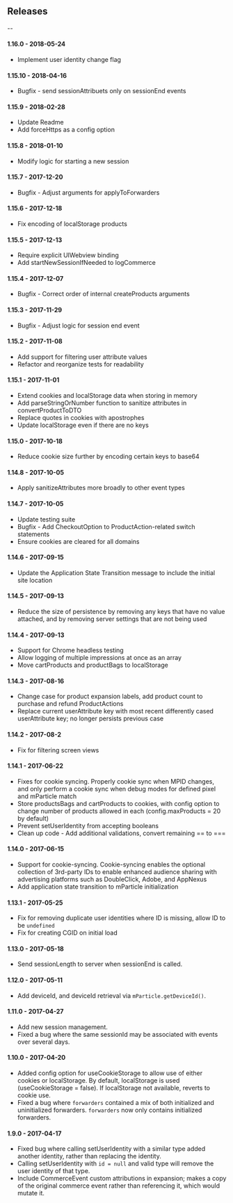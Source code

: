 ## Releases
--

#### 1.16.0 - 2018-05-24
*  Implement user identity change flag

#### 1.15.10 - 2018-04-16
*  Bugfix - send sessionAttribuets only on sessionEnd events

#### 1.15.9 - 2018-02-28
*  Update Readme
*  Add forceHttps as a config option

#### 1.15.8 - 2018-01-10
*  Modify logic for starting a new session

#### 1.15.7 - 2017-12-20
*  Bugfix - Adjust arguments for applyToForwarders

#### 1.15.6 - 2017-12-18
*  Fix encoding of localStorage products

#### 1.15.5 - 2017-12-13
*  Require explicit UIWebview binding
*  Add startNewSessionIfNeeded to logCommerce

#### 1.15.4 - 2017-12-07
*  Bugfix - Correct order of internal createProducts arguments

#### 1.15.3 - 2017-11-29
*  Bugfix - Adjust logic for session end event

#### 1.15.2 - 2017-11-08
*  Add support for filtering user attribute values
*  Refactor and reorganize tests for readability

#### 1.15.1 - 2017-11-01
*  Extend cookies and localStorage data when storing in memory
*  Add parseStringOrNumber function to sanitize attributes in convertProductToDTO
*  Replace quotes in cookies with apostrophes
*  Update localStorage even if there are no keys

#### 1.15.0 - 2017-10-18
*  Reduce cookie size further by encoding certain keys to base64

#### 1.14.8 - 2017-10-05
*  Apply sanitizeAttributes more broadly to other event types

#### 1.14.7 - 2017-10-05
*  Update testing suite
*  Bugfix - Add CheckoutOption to ProductAction-related switch statements
*  Ensure cookies are cleared for all domains

#### 1.14.6 - 2017-09-15
*  Update the Application State Transition message to include the initial site location

#### 1.14.5 - 2017-09-13
*  Reduce the size of persistence by removing any keys that have no value attached, and by removing server settings that are not being used

#### 1.14.4 - 2017-09-13
*  Support for Chrome headless testing
*  Allow logging of multiple impressions at once as an array
*  Move cartProducts and productBags to localStorage

#### 1.14.3 - 2017-08-16
*  Change case for product expansion labels, add product count to purchase and refund ProductActions
*  Replace current userAttribute key with most recent differently cased userAttribute key; no longer persists previous case

#### 1.14.2 - 2017-08-2
*  Fix for filtering screen views

#### 1.14.1 - 2017-06-22
*  Fixes for cookie syncing. Properly cookie sync when MPID changes, and only perform a cookie sync when debug modes for defined pixel and mParticle match
*  Store productsBags and cartProducts to cookies, with config option to change number of products allowed in each (config.maxProducts = 20 by default)
*  Prevent setUserIdentity from accepting booleans
*  Clean up code - Add additional validations, convert remaining == to ===

#### 1.14.0 - 2017-06-15
*  Support for cookie-syncing. Cookie-syncing enables the optional collection of 3rd-party IDs to enable enhanced audience sharing with advertising platforms such as DoubleClick, Adobe, and AppNexus
*  Add application state transition to mParticle initialization

#### 1.13.1 - 2017-05-25
*  Fix for removing duplicate user identities where ID is missing, allow ID to be `undefined`
*  Fix for creating CGID on initial load

#### 1.13.0 - 2017-05-18
*  Send sessionLength to server when sessionEnd is called.

#### 1.12.0 - 2017-05-11
*  Add deviceId, and deviceId retrieval via `mParticle.getDeviceId()`.

#### 1.11.0 - 2017-04-27
*  Add new session management.
*  Fixed a bug where the same sessionId may be associated with events over several days.

#### 1.10.0 - 2017-04-20
*  Added config option for useCookieStorage to allow use of either cookies or localStorage. By default, localStorage is used (useCookieStorage = false). If localStorage not available, reverts to cookie use.
*  Fixed a bug where `forwarders` contained a mix of both initialized and uninitialized forwarders. `forwarders` now only contains initialized forwarders.

#### 1.9.0 - 2017-04-17
*  Fixed bug where calling setUserIdentity with a similar type added another identity, rather than replacing the identity.
*  Calling setUserIdentity with `id = null` and valid type will remove the user identity of that type.
*  Include CommerceEvent custom attributions in expansion; makes a copy of the original commerce event rather than referencing it, which would mutate it.
